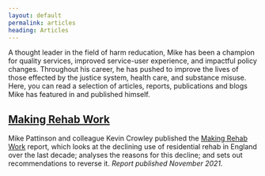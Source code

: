 ```yaml
---
layout: default
permalink: articles
heading: Articles
---
```


A thought leader in the field of harm reducation, Mike has been a champion for quality services, improved service-user experience, and impactful policy changes. Throughout his career, he has pushed to improve the lives of those effected by the justice system, health care, and substance misuse. Here, you can read a selection of articles, reports, publications and blogs Mike has featured in and published himself.

## [Making Rehab Work](https://www.phoenix-futures.org.uk/files/b417f2b855a31a9c2228a1d1253b5b27.pdf)

Mike Pattinson and colleague Kevin Crowley published the [Making Rehab Work](https://www.phoenix-futures.org.uk/files/b417f2b855a31a9c2228a1d1253b5b27.pdf) report, which looks at the declining use of residential rehab in England over the last decade; analyses the reasons for this decline; and sets out recommendations to reverse it. _Report published November 2021._


